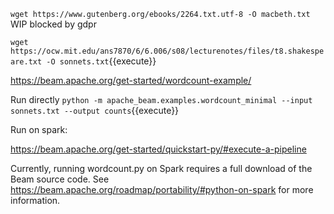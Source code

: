 `wget https://www.gutenberg.org/ebooks/2264.txt.utf-8 -O macbeth.txt` WIP blocked by gdpr


`wget https://ocw.mit.edu/ans7870/6/6.006/s08/lecturenotes/files/t8.shakespeare.txt -O sonnets.txt`{{execute}}

https://beam.apache.org/get-started/wordcount-example/



Run directly
`python -m apache_beam.examples.wordcount_minimal --input sonnets.txt --output counts`{{execute}}



Run on spark:

https://beam.apache.org/get-started/quickstart-py/#execute-a-pipeline

Currently, running wordcount.py on Spark requires a full download of the Beam source code.
See https://beam.apache.org/roadmap/portability/#python-on-spark for more information.


